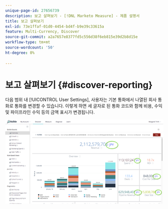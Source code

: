 ```yaml
---
unique-page-id: 27656739
description: 보고 살펴보기 - [!DNL Marketo Measure] - 제품 설명서
title: 보고 살펴보기
exl-id: 73e1ffaf-01d0-4454-bd4f-b9e39c33615a
feature: Multi-Currency, Discover
source-git-commit: a2a7657e8377fd5c556d38f6eb815e39d2b8d15e
workflow-type: tm+mt
source-wordcount: '50'
ht-degree: 0%

---
```


# 보고 살펴보기 {#discover-reporting}

다음 범위 내 [!UICONTROL User Settings], 사용자는 기본 통화에서 나열된 회사 통화로 통화를 변경할 수 있습니다. 이렇게 하면 세 글자로 된 통화 코드와 함께 비용, 수익 및 파이프라인 수익 등의 금액 표시가 변경됩니다.

![](assets/one.png)
